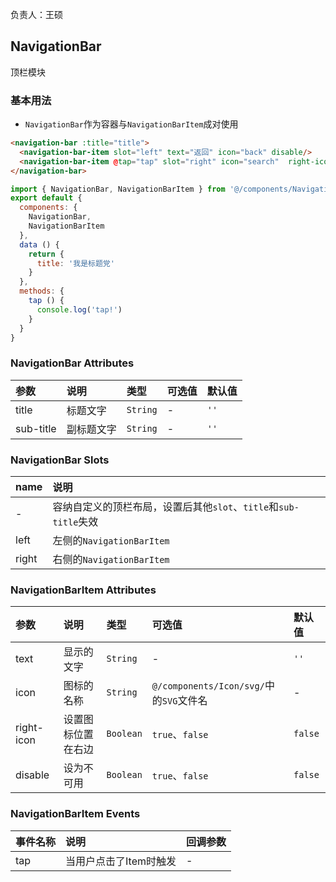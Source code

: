 负责人：王硕

## NavigationBar
顶栏模块

### 基本用法

- `NavigationBar`作为容器与`NavigationBarItem`成对使用

```html
<navigation-bar :title="title">
  <navigation-bar-item slot="left" text="返回" icon="back" disable/>
  <navigation-bar-item @tap="tap" slot="right" icon="search"  right-icon/>
</navigation-bar>
```
```js
import { NavigationBar, NavigationBarItem } from '@/components/NavigationBar'
export default {
  components: {
    NavigationBar,
    NavigationBarItem
  },
  data () {
    return {
      title: '我是标题党'
    }
  },
  methods: {
    tap () {
      console.log('tap!')
    }
  }
}
```
### NavigationBar Attributes

|参数|说明|类型|可选值|默认值|
|:-----|:-----|:-----|:-----|:-----|
|title|标题文字|`String`|-|`''`|
|sub-title|副标题文字|`String`|-|`''`|

### NavigationBar Slots

|name|说明|
|:-----|:-----|
|-|容纳自定义的顶栏布局，设置后其他`slot`、`title`和`sub-title`失效|
|left|左侧的`NavigationBarItem`|
|right|右侧的`NavigationBarItem`|

### NavigationBarItem Attributes

|参数|说明|类型|可选值|默认值|
|:-----|:-----|:-----|:-----|:-----|
|text|显示的文字|`String`|-|`''`|
|icon|图标的名称|`String`|`@/components/Icon/svg/`中的`SVG`文件名|-|
|right-icon|设置图标位置在右边|`Boolean`|`true`、`false`|`false`|
|disable|设为不可用|`Boolean`|`true`、`false`|`false`|

### NavigationBarItem Events

|事件名称|说明|回调参数|
|:-----|:-----|:-----|
|tap|当用户点击了Item时触发|-|


